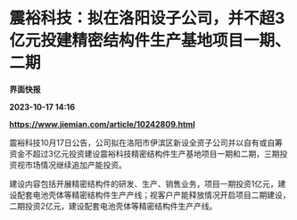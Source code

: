 # 震裕科技：拟在洛阳设子公司，并不超3亿元投建精密结构件生产基地项目一期、二期
**界面快报**

**2023-10-17 14:16**

**https://www.jiemian.com/article/10242809.html**

震裕科技10月17日公告，公司拟在洛阳市伊滨区新设全资子公司并以自有或自筹资金不超过3亿元投资建设震裕科技精密结构件生产基地项目一期和二期，三期投资视市场情况继续追加产能投资。

建设内容包括开展精密结构件的研发、生产、销售业务，项目一期投资1亿元，建设配套电池壳体等精密结构件生产产线；视客户产能释放情况开启项目二期建设，二期投资2亿元，建设配套电池壳体等精密结构件生产产线。